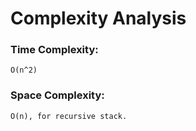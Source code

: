 # Complexity Analysis

### Time Complexity: 
    O(n^2)
    
### Space Complexity: 
    O(n), for recursive stack.
